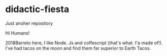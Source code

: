 # didactic-fiesta
Just anoher repository



Hi Humans!

2018Barreto here, I like Node. Js and coffescript (that's what. I'a made of!).
I've had tacos on the moon and find them far superior to Earth Tacos.
